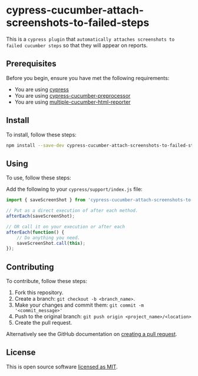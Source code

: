 # cypress-cucumber-attach-screenshots-to-failed-steps

This is a `cypress plugin` that `automatically attaches screenshots to failed cucumber steps` so that they will appear on reports.

## Prerequisites

Before you begin, ensure you have met the following requirements:

- You are using [cypress](https://www.cypress.io/)
- You are using [cypress-cucumber-preprocessor](https://github.com/TheBrainFamily/cypress-cucumber-preprocessor)
- You are using [multiple-cucumber-html-reporter](https://github.com/wswebcreation/multiple-cucumber-html-reporter)

## Install

To install, follow these steps:

```bash
npm install --save-dev cypress-cucumber-attach-screenshots-to-failed-steps
```

## Using

To use, follow these steps:

Add the following to your `cypress/support/index.js` file:

```js
import { saveScreenShot } from 'cypress-cucumber-attach-screenshots-to-failed-steps';

// Put as a direct execution of after each method.
afterEach(saveScreenShot);

// OR call it on your execution or after each
afterEach(function() {
    // Do anything you need.
    saveScreenShot.call(this);
});
```

## Contributing

To contribute, follow these steps:

1. Fork this repository.
2. Create a branch: `git checkout -b <branch_name>`.
3. Make your changes and commit them: `git commit -m '<commit_message>'`
4. Push to the original branch: `git push origin <project_name>/<location>`
5. Create the pull request.

Alternatively see the GitHub documentation on [creating a pull request](https://help.github.com/en/github/collaborating-with-issues-and-pull-requests/creating-a-pull-request).

## License

This is open source software [licensed as MIT](https://github.com/dane-harnett/cypress-cucumber-attach-screenshots-to-failed-steps/blob/main/LICENSE).
